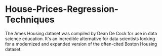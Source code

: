 # House-Prices-Regression-Techniques
The Ames Housing dataset was compiled by Dean De Cock for use in data science education. It's an incredible alternative for data scientists looking for a modernized and expanded version of the often-cited Boston Housing dataset.
